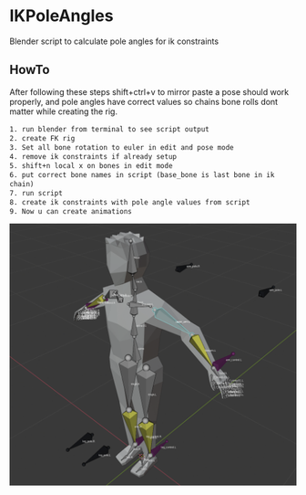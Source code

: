 # IKPoleAngles
Blender script to calculate pole angles for ik constraints

## HowTo
After following these steps shift+ctrl+v to mirror paste a pose should work properly, and pole angles have correct values so chains bone rolls dont matter while creating the rig.

```
1. run blender from terminal to see script output
2. create FK rig
3. Set all bone rotation to euler in edit and pose mode
4. remove ik constraints if already setup
5. shift+n local x on bones in edit mode
6. put correct bone names in script (base_bone is last bone in ik chain)
7. run script
8. create ik constraints with pole angle values from script
9. Now u can create animations
```

![](rig.png)
